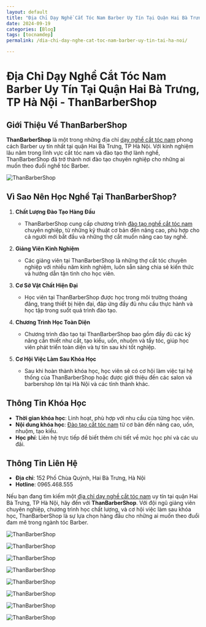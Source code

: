 ```yaml
---
layout: default
title: "Địa Chỉ Dạy Nghề Cắt Tóc Nam Barber Uy Tín Tại Quận Hai Bà Trưng, TP Hà Nội"
date: 2024-09-19
categories: [Blog]
tags: [tocnamdep]
permalink: /dia-chi-day-nghe-cat-toc-nam-barber-uy-tin-tai-ha-noi/

---
```



# Địa Chỉ Dạy Nghề Cắt Tóc Nam Barber Uy Tín Tại Quận Hai Bà Trưng, TP Hà Nội - ThanBarberShop

## Giới Thiệu Về ThanBarberShop

**ThanBarberShop** là một trong những địa chỉ [dạy nghề cắt tóc nam](https://thanbarbershop.com/day-nghe) phong cách Barber uy tín nhất tại quận Hai Bà Trưng, TP Hà Nội. Với kinh nghiệm lâu năm trong lĩnh vực cắt tóc nam và đào tạo thợ lành nghề, ThanBarberShop đã trở thành nơi đào tạo chuyên nghiệp cho những ai muốn theo đuổi nghề tóc Barber.

![ThanBarberShop](/images/than-barber-shop.jpg)

## Vì Sao Nên Học Nghề Tại ThanBarberShop?

1. **Chất Lượng Đào Tạo Hàng Đầu**
   - ThanBarberShop cung cấp chương trình [đào tạo nghề cắt tóc nam](https://thanbarbershop.com/day-nghe) chuyên nghiệp, từ những kỹ thuật cơ bản đến nâng cao, phù hợp cho cả người mới bắt đầu và những thợ cắt muốn nâng cao tay nghề.

2. **Giảng Viên Kinh Nghiệm**
   - Các giảng viên tại ThanBarberShop là những thợ cắt tóc chuyên nghiệp với nhiều năm kinh nghiệm, luôn sẵn sàng chia sẻ kiến thức và hướng dẫn tận tình cho học viên.

3. **Cơ Sở Vật Chất Hiện Đại**
   - Học viên tại ThanBarberShop được học trong môi trường thoáng đãng, trang thiết bị hiện đại, đáp ứng đầy đủ nhu cầu thực hành và học tập trong suốt quá trình đào tạo.

4. **Chương Trình Học Toàn Diện**
   - Chương trình đào tạo tại ThanBarberShop bao gồm đầy đủ các kỹ năng cần thiết như cắt, tạo kiểu, uốn, nhuộm và tẩy tóc, giúp học viên phát triển toàn diện và tự tin sau khi tốt nghiệp.

5. **Cơ Hội Việc Làm Sau Khóa Học**
   - Sau khi hoàn thành khóa học, học viên sẽ có cơ hội làm việc tại hệ thống của ThanBarberShop hoặc được giới thiệu đến các salon và barbershop lớn tại Hà Nội và các tỉnh thành khác.

## Thông Tin Khóa Học

- **Thời gian khóa học**: Linh hoạt, phù hợp với nhu cầu của từng học viên.
- **Nội dung khóa học**: [Đào tạo cắt tóc nam](https://thanbarbershop.com/day-nghe) từ cơ bản đến nâng cao, uốn, nhuộm, tạo kiểu.
- **Học phí**: Liên hệ trực tiếp để biết thêm chi tiết về mức học phí và các ưu đãi.

## Thông Tin Liên Hệ

- **Địa chỉ**: 152 Phố Chùa Quỳnh, Hai Bà Trưng, Hà Nội
- **Hotline**: 0965.468.555

Nếu bạn đang tìm kiếm một [địa chỉ dạy nghề cắt tóc nam](https://thanbarbershop.com/day-nghe) uy tín tại quận Hai Bà Trưng, TP Hà Nội, hãy đến với **ThanBarberShop**. Với đội ngũ giảng viên chuyên nghiệp, chương trình học chất lượng, và cơ hội việc làm sau khóa học, ThanBarberShop là sự lựa chọn hàng đầu cho những ai muốn theo đuổi đam mê trong ngành tóc Barber.

	
![ThanBarberShop](../images//toc-nam-dep-1.jpg)

![ThanBarberShop](../images//toc-nam-dep-2.jpg)

![ThanBarberShop](../images//toc-nam-dep-33.jpg)

![ThanBarberShop](../images//toc-nam-dep-34.jpg)

![ThanBarberShop](../images//toc-nam-dep-37.jpg)

![ThanBarberShop](../images//toc-nam-dep-38.jpg)

![ThanBarberShop](../images//toc-nam-dep-39.jpg)

![ThanBarberShop](../images//toc-nam-dep-40.jpg)
